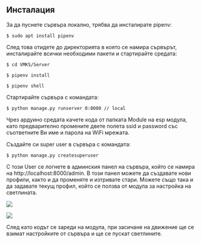 Инсталация
------------

За да пуснете сървъра локално, трябва да инсталирате pipenv:

    $ sudo apt install pipenv

След това отидете до директорията в която се намира сървърът, инсталирайте всички необходими пакети и стартирайте средата:

    $ cd VMKS/Server

    $ pipenv install

    $ pipenv shell

Стартирайте сървъра с командата:

    $ python manage.py runserver 0:8000 // local

Чрез ардуино средата качете кода от папката Module на esp модула, като предварително промените двете полета ssid и password със съответните Ви име и парола на WiFi мрежата.

Създайте си super user в сървъра с командата:

    $ python manage.py createsuperuser

С този User се логнете в админския панел на сървъра, който се намира на http://localhost:8000/admin. В този панел можете да създавате нови профили, както и да променяте и изтривате стари. Можете също така и да задавате текущ профил, който се ползва от модула за настройка на светлината.


![](https://imgur.com/Dl321X1)

![](https://imgur.com/B0Abbci)

След като кодът се зареди на модула, при засичане на движение ще се взимат настройките от сървъра и ще се пускат светлините.

